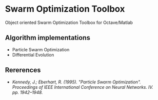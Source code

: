 # Swarm Optimization Toolbox

Object oriented Swarm Optimization Toolbox for Octave/Matlab

## Algorithm implementations
- Particle Swarm Optimization
- Differential Evolution

## Rererences
- *Kennedy, J.; Eberhart, R. (1995). "Particle Swarm Optimization". Proceedings of IEEE International Conference on Neural Networks. IV. pp. 1942–1948.*

